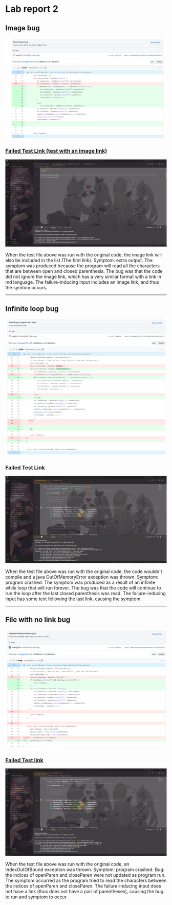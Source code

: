 # Lab report 2

## Image bug

![Image Bug fix](screenshots-lab2/image-bug.png)

### [Failed Test Link (test with an image link)](https://github.com/vjwuUCSD/markdown-parser/blob/main/my%20test%20files/test2-file.md)

![Image bug failed test](screenshots-lab2/failed-test-1.png)

When the test file above was run with the original code, the image link will also be included in the list (The first link). Symptom: extra output. The symptom was produced because the program will read all the characters that are between open and closed parenthesis. The bug was that the code did not ignore the image link, which has a very similar format with a link in md language. The failure-inducing input includes an image link, and thus the symtom occurs.

---

## Infinite loop bug

![Infinite Loop Bug fix](screenshots-lab2/infinite-loop.png)

### [Failed Test Link](https://github.com/vjwuUCSD/markdown-parser/blob/main/my%20test%20files/test3-file.md)

![Infinite loop failed test](screenshots-lab2/failed-test-2.png)

When the test file above was run with the original code, the code wouldn't compile and a java OutOfMemoryError exception was thrown. Symptom: program crashed. The symptom was produced as a result of an infinite while loop that will run forever. The bug was that the code will continue to run the loop after the last closed parenthesis was read. The failure-inducing input has some text following the last link, causing the symptom.

---

## File with no link bug

![File with no link bug fix](screenshots-lab2/File-with-no-link.png)

### [Failed Test link](https://github.com/swang0222/markdown-parser/blob/main/test-failed-2.md)

![File with no link failed test](screenshots-lab2/failed-test-3.png)

When the test file above was run with the original code, an IndexOutOfBound exception was thrown. Symptom: program crashed. Bug: the indices of openParen and closeParen were not updated as program run. The symptom occurred as the program tried to read the characters between the indices of openParen and closeParen. The failure-inducing input does not have a link (thus does not have a pair of parentheses), causing the bug to run and symptom to occur.
